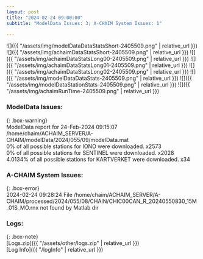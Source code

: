 ```yaml
---
layout: post
title: "2024-02-24 09:00:00"
subtitle: "ModelData Issues: 3; A-CHAIM System Issues: 1"

---
```


![]({{ "/assets/img/modelDataDataStatsShort-2405509.png" | relative_url }})
![]({{ "/assets/img/achaimDataStatsShort-2405509.png" | relative_url }})
![]({{ "/assets/img/achaimDataStatsLong00-2405509.png" | relative_url }})
![]({{ "/assets/img/achaimDataStatsLong01-2405509.png" | relative_url }})
![]({{ "/assets/img/achaimDataStatsLong02-2405509.png" | relative_url }})
![]({{ "/assets/img/modelDataDataStats-2405509.png" | relative_url }})
![]({{ "/assets/img/modelDataStationStats-2405509.png" | relative_url }})
![]({{ "/assets/img/achaimRunTime-2405509.png" | relative_url }})


### ModelData Issues:  
  
{: .box-warning}  
 ModelData report for 24-Feb-2024 09:15:07   
 /home/chaim/ACHAIM_SERVER/A-CHAIM/modelData/2024/055/09/modelData.mat   
 0% of all possible stations for IONO were downloaded. x2573   
 0% of all possible stations for SENTINEL were downloaded. x2028   
 4.0134% of all possible stations for KARTVERKET were downloaded. x34   
  
### A-CHAIM System Issues:  
  
{: .box-error}  
2024-02-24 09:28:24 File /home/chaim/ACHAIM_SERVER/A-CHAIM/processed/2024/055/08/CHAIN/CHIC00CAN_R_20240550830_15M_01S_MO.rnx not found by Matlab dir  

### Logs:  
  
{: .box-note}  
[Logs.zip]({{ "/assets/other/logs.zip" | relative_url }})  
[Log Info]({{ "/logInfo" | relative_url }})  
